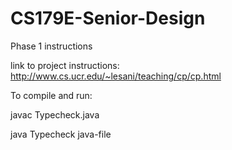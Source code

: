 # CS179E-Senior-Design

Phase 1 instructions

link to project instructions: http://www.cs.ucr.edu/~lesani/teaching/cp/cp.html

To compile and run:

javac Typecheck.java

java Typecheck java-file
